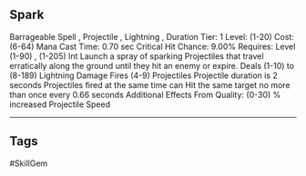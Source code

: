 ## Spark
Barrageable
Spell , Projectile , Lightning , Duration
Tier: 1
Level: (1-20)
Cost: (6-64) Mana
Cast Time: 0.70 sec
Critical Hit Chance: 9.00%
Requires: Level (1-90) , (1-205) Int
Launch a spray of sparking Projectiles that travel erratically along the ground until they hit an enemy or expire.
Deals (1-10) to (8-189) Lightning Damage
Fires (4-9) Projectiles
Projectile duration is 2 seconds
Projectiles fired at the same time can Hit the same target no more than once every 0.66 seconds
Additional Effects From Quality:
(0-30) % increased Projectile Speed

---
## Tags
#SkillGem

